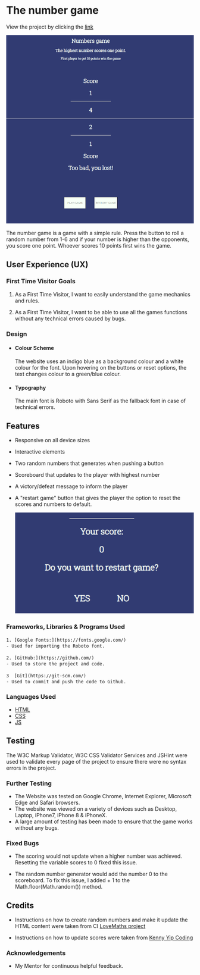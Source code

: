 # The number game

View the project by clicking the [link](https://alexanderjsn.github.io/number-game/)

![This is an image](/docs/number-game-main.png)

The number game is a game with a simple rule. Press the button to roll a random number from 1-6 and if your number is higher than the opponents, you score one point. Whoever scores 10 points first wins the game. 

## User Experience (UX)

### First Time Visitor Goals

1. As a First Time Visitor, I want to easily understand the game mechanics and rules. 

2. As a First Time Visitor, I want to be able to use all the games functions without any technical errors caused by bugs. 

 ### Design

- #### Colour Scheme
    The website uses an indigo blue as a background colour and a white colour for the font. Upon hovering on the buttons or reset options, the text changes colour to a green/blue colour. 

 - #### Typography
    The main font is Roboto with Sans Serif as the fallback font in case of technical errors. 

## Features

- Responsive on all device sizes
        
 - Interactive elements

- Two random numbers that generates when pushing a button
        
- Scoreboard that updates to the player with highest number
        
 - A victory/defeat message to inform the player
        
- A "restart game" button that gives the player the option
        to reset the scores and numbers to default. 

    ![This is an image](/docs/restart.png)

### Frameworks, Libraries & Programs Used

    1. [Google Fonts:](https://fonts.google.com/)
    - Used for importing the Roboto font. 

    2. [GitHub:](https://github.com/)
    - Used to store the project and code.

    3  [Git](https://git-scm.com/)
    - Used to commit and push the code to Github.

### Languages Used

-   [HTML](https://en.wikipedia.org/wiki/HTML5)
-   [CSS](https://en.wikipedia.org/wiki/Cascading_Style_Sheets)
-   [JS](https://en.wikipedia.org/wiki/JavaScript)

## Testing
The W3C Markup Validator, W3C CSS Validator Services and JSHint were used to validate every page of the project to ensure there were no syntax errors in the project.



### Further Testing
-   The Website was tested on Google Chrome, Internet Explorer, Microsoft Edge and Safari browsers.
-   The website was viewed on a variety of devices such as Desktop, Laptop, iPhone7, iPhone 8 & iPhoneX.
- A large amount of testing has been made to ensure that the game works without any bugs. 

### Fixed Bugs

- The scoring would not update when a higher number was achieved. Resetting the variable scores to 0 fixed this issue. 

- The random number generator would add the number 0 to the scoreboard. To fix this issue, I added + 1 to the Math.floor(Math.random()) method. 

## Credits 

- Instructions on how to create random numbers and make it update the HTML content were taken from CI [LoveMaths project](https://www.youtube.com/watch?v=J3GM0FrBak8&t=46s/)

- Instructions on how to update scores were taken from [Kenny Yip Coding](https://www.youtube.com/watch?v=fIBOydve2f8)

### Acknowledgements

-   My Mentor for continuous helpful feedback.

